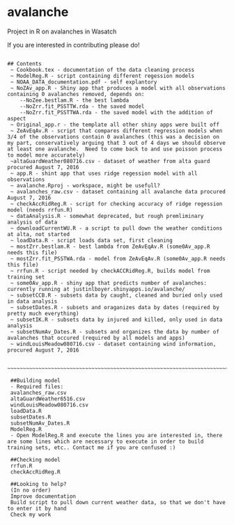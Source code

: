 # avalanche
Project in R on avalanches in Wasatch

If you are interested in contributing please do!

~~~~~~~~~~~~~~~~~~~~~~~~~~~~~~~~~~~~~~~~~~~~~~~~~~~~~~~~~~~~~~~~~~~~~~~~~~~~~~~~~~~~~~~~~~~~~~~~~~~~~~~~~

## Contents
 ~ Cookbook.tex - documentation of the data cleaning process
 ~ ModelReg.R - script containing different regession models
 ~ NOAA_DATA_documentation.pdf - self explantory
 ~ NoZAv_app.R - Shiny app that produces a model with all observations containing 0 avalanches removed, depends on:
    --NoZee.bestlam.R - the best lambda
    --NoZrr.fit_PSSTTW.rda - the saved model 
    --NoZrr.fit_PSSTTWA.rda - the saved model with the addition of aspect
 ~ Original_app.r - the template all other shiny apps were built off
 ~ ZeAvEqAv.R - script that compares different regression models when 3/4 of the observations contain 0 avalanches (this was a decision on my part, conservatively arguing that 3 out of 4 days we should observe at least one avalanche.  Need to come back to and use poisson process to model more accurately)
 ~altaGuardWeather080716.csv - dataset of weather from alta guard procured August 7, 2016
 ~ app.R - shint app that uses ridge regession model with all observations
 ~ avalanche.Rproj - workspace, might be usefull?
 ~ avalanches_raw.csv - dataset containing all avalanche data procured August 7, 2016
 ~ checkAccRidReg.R - script for checking accuracy of ridge regession model (needs rrfun.R)
 ~ dataAnalysis.R - somewhat deprecated, but rough premliminary analysis of data
 ~ downloadCurrentWU.R - a script to pull down the weather conditions at alta, not started
 ~ loadData.R - script loads data set, first cleaning
 ~ mostZrr.bestlam.R - best lambda from ZeAvEqAv.R (some0Av_app.R needs this file)
 ~ mostZrr.fit_PSSTWA.rda - model from ZeAvEqAv.R (some0Av_app.R needs this file)
 ~ rrfun.R - script needed by checkACCRidReg.R, builds model from training set
 ~ some0Av_app.R - shiny app that predicts number of avalanches: currently running at justinlboyer.shinyapps.io/avalanche/
 ~ subsetCCB.R - subsets data by caught, cleaned and buried only used in data analysis
 ~ subsetDates.R - subsets and oraganizes data by dates (required by pretty much everything)
 ~ subsetIK.R - subsets data by injured and killed, only used in data analysis
 ~ subsetNumAv_Dates.R - subsets and organizes the data by number of avalanches that occured (required by all models and apps)
 ~ windLouisMeadow080716.csv - dataset containing wind information, procured August 7, 2016
 
 ~~~~~~~~~~~~~~~~~~~~~~~~~~~~~~~~~~~~~~~~~~~~~~~~~~~~~~~~~~~~~~~~~~~~~~~~~~~~~~~~~~~~~~~~~~~~~~~~
 
 ##Building model
 - Required files: 
 avalanches_raw.csv
 altaGuardWeather6516.csv
 windLouisMeadow080716.csv
 loadData.R
 subsetDates.R
 subsetNumAv_Dates.R
 ModelReg.R
 - Open ModelReg.R and execute the lines you are interested in, there are some lines which are necessary to execute in order to build training sets, etc.. Contact me if you are confused :)
 
 ##Checking model
 rrfun.R
 checkAccRidReg.R
 
 ##Looking to help?
 (In no order)
 Improve documentation
 Build script to pull down current weather data, so that we don't have to enter it by hand
 Check my work
 
 
 
